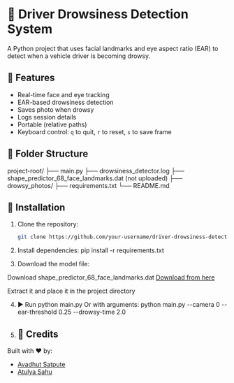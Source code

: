 # 🛑 Driver Drowsiness Detection System

A Python project that uses facial landmarks and eye aspect ratio (EAR) to detect when a vehicle driver is becoming drowsy.

## 🚀 Features

- Real-time face and eye tracking
- EAR-based drowsiness detection
- Saves photo when drowsy
- Logs session details
- Portable (relative paths)
- Keyboard control: `q` to quit, `r` to reset, `s` to save frame

## 📂 Folder Structure

project-root/
├── main.py
├── drowsiness_detector.log
├── shape_predictor_68_face_landmarks.dat (not uploaded)
├── drowsy_photos/
├── requirements.txt
└── README.md


## 🔧 Installation

1. Clone the repository:
   ```bash
   git clone https://github.com/your-username/driver-drowsiness-detector.git

2. Install dependencies:
    pip install -r requirements.txt

3. Download the model file:

Download shape_predictor_68_face_landmarks.dat
[Download from here](https://dlib.net/files/shape_predictor_68_face_landmarks.dat.bz2)

Extract it and place it in the project directory

4. ▶️ Run
    python main.py
Or with arguments:
    python main.py --camera 0 --ear-threshold 0.25 --drowsy-time 2.0


5. ## 🙌 Credits

Built with ❤️ by:

- [Avadhut Satpute](https://github.com/Avadhut2)
- [Atulya Sahu](https://github.com/devatulya) 